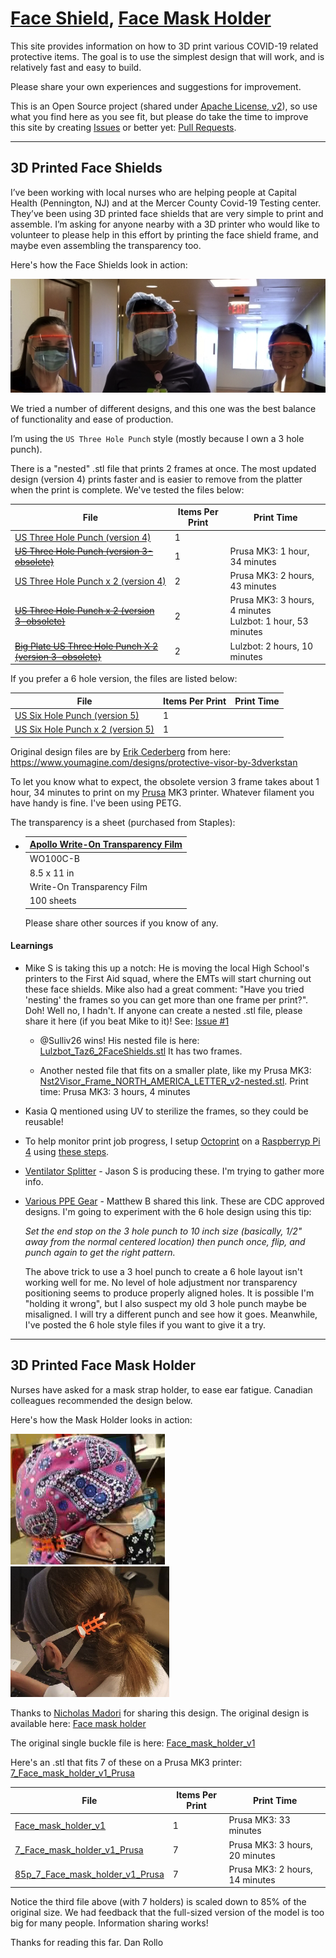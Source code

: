 [Face Shield](#3d-printed-face-shields), [Face Mask Holder](#3d-printed-face-mask-holder) 
=========================

This site provides information on how to 3D print various COVID-19 related protective items.
The goal is to use the simplest design that will work, and is relatively fast and easy to build.

Please share your own experiences and suggestions for improvement. 

This is an Open Source project (shared under [Apache License, v2](LICENSE.txt)), so use what 
you find here as you see fit, but please do take the time to improve this site by creating 
[Issues](https://github.com/bha-github-organization/trip-d-print/issues) or better yet: [Pull Requests](https://github.com/bha-github-organization/trip-d-print/pulls). 

---------

3D Printed Face Shields
-----------------------

I’ve been working with local nurses who are helping people at Capital Health (Pennington, NJ) and at the Mercer County Covid-19
Testing center. They’ve been using 3D printed face shields that are very simple to print and assemble.
I’m asking for anyone nearby with a 3D printer who would like to volunteer to please help in this effort 
by printing the face shield frame, and maybe even assembling the transparency too. 

Here's how the Face Shields look in action:

![nurses-with-shields](images/3Nurses-FaceShield.png)

We tried a number of different designs, and this one was the best balance of functionality and ease of production.

I’m using the `US Three Hole Punch` style (mostly because I own a 3 hole punch).

There is a "nested" .stl file that prints 2 frames at once. The most updated design (version 4) prints faster and is
easier to remove from the platter when the print is complete. We've tested the files below:

  | File | Items Per Print | Print Time |
  |------|-----------------|------------|
  | [US Three Hole Punch (version 4)](stl/face-shield/3-hole/version-4/Visor_Frame_NORTH_AMERICA_letter_3-hole_v4.stl) | 1 |  |
  | [~~US Three Hole Punch (version 3-obsolete)~~](stl/face-shield/3-hole/version-2/Visor_Frame_NORTH_AMERICA_LETTER_v2.stl) | 1 | Prusa MK3: 1 hour, 34 minutes |
  | [US Three Hole Punch x 2 (version 4)](stl/face-shield/3-hole/version-4/2-Visor_Frame_NORTH_AMERICA_letter_3-hole_v4.stl) | 2 | Prusa MK3: 2 hours, 43 minutes |
  | [~~US Three Hole Punch x 2 (version 3-obsolete)~~](stl/face-shield/3-hole/version-2/Nst2Visor_Frame_NORTH_AMERICA_LETTER_v2-nested.stl) | 2 | Prusa MK3: 3 hours, 4 minutes<br>Lulzbot: 1 hour, 53 minutes |
  | [~~Big Plate US Three Hole Punch X 2 (version 3-obsolete)~~](stl/face-shield/3-hole/version-2/Lulzbot_Taz6_2FaceShields.stl) | 2 | Lulzbot: 2 hours, 10 minutes |

If you prefer a 6 hole version, the files are listed below:

  | File | Items Per Print | Print Time |
  |------|-----------------|------------|
  | [US Six Hole Punch (version 5)](stl/face-shield/6-hole/version-5/Visor_Frame_NORTH_AMERICA_letter_6-hole_v5.stl) | 1 |  |
  | [US Six Hole Punch x 2 (version 5)](stl/face-shield/6-hole/version-5/2-Visor_Frame_NORTH_AMERICA_letter_6-hole_v5.stl) | 1 |  |

Original design files are by [Erik Cederberg](https://www.youmagine.com/erikcederb) from here: https://www.youmagine.com/designs/protective-visor-by-3dverkstan

To let you know what to expect, the obsolete version 3 frame takes about 1 hour, 34 minutes to print on my 
[Prusa](https://www.prusa3d.com) MK3 printer.
Whatever filament you have handy is fine. I've been using PETG.

The transparency is a sheet (purchased from Staples):
 
* | [Apollo Write-On Transparency Film](https://www.staples.com/Apollo-Write-On-Transparency-Film-Clear-8-1-2-W-x-11-H-100-Box/product_829333) |
  |----------|
  | WO100C-B |
  | 8.5 x 11 in |
  | Write-On Transparency Film |
  | 100 sheets |

  Please share other sources if you know of any.

#### Learnings


* Mike S is taking this up a notch: He is moving the local High School's printers to the
First Aid squad, where the EMTs will start churning out these face shields. Mike also had a great comment: 
"Have you tried 'nesting' the frames so you can get more than one frame per print?". Doh! Well no, I hadn't.
If anyone can create a nested .stl file, please share it here (if you beat Mike to it)! See: [Issue #1](https://github.com/bha-github-organization/trip-d-print/issues/1)
 
  - @Sulliv26 wins! His nested file is here: [Lulzbot_Taz6_2FaceShields.stl](stl/face-shield/3-hole/version-2/Lulzbot_Taz6_2FaceShields.stl) It 
    has two frames. 
    
  - Another nested file that fits on a smaller plate, like my Prusa MK3: [Nst2Visor_Frame_NORTH_AMERICA_LETTER_v2-nested.stl](stl/face-shield/3-hole/version-2/Nst2Visor_Frame_NORTH_AMERICA_LETTER_v2-nested.stl).
    Print time: Prusa MK3: 3 hours, 4 minutes

* Kasia Q mentioned using UV to sterilize the frames, so they could be reusable!

* To help monitor print job progress, I setup [Octoprint](https://octoprint.org) on a [Raspberryp Pi 4](https://www.raspberrypi.org)
 using [these steps](https://community.octoprint.org/t/setting-up-octoprint-on-a-raspberry-pi-running-raspbian/2337).

* [Ventilator Splitter](http://ventsplitter.org) - Jason S is producing these. I'm trying to gather more info.

* [Various PPE Gear](https://3dprint.nih.gov/collections/covid-19-response) - Matthew B shared this link. These are CDC
  approved designs. I'm going to experiment with the 6 hole design using this tip:
  
    *Set the end stop on the 3 hole punch to 10 inch size (basically, 1/2" away from the normal centered location) 
    then punch once, flip, and punch again to get the right pattern.*
    
    The above trick to use a 3 hoel punch to create a 6 hole layout isn't working well for me. No level of hole 
    adjustment nor transparency positioning seems to produce properly aligned holes. 
    It is possible I'm "holding it wrong", but I also suspect my old 3 hole punch maybe be 
    misaligned. I will try a different punch and see how it goes. Meanwhile, I've posted the 6 hole style files if you 
    want to give it a try.
  
---------

3D Printed Face Mask Holder
---------------------------
Nurses have asked for a mask strap holder, to ease ear fatigue. Canadian colleagues recommended the design below. 

Here's how the Mask Holder looks in action:

![nurse-with-holder](images/MaskHolderUsage.png) ![nurse-with-holder-back](images/MaskHolderBack.png)

Thanks to [Nicholas Madori](https://www.thingiverse.com/namadori/about) for sharing this design.
The original design is available here:  [Face mask holder](https://www.thingiverse.com/thing:4218199/files)

The original single buckle file is here: [Face_mask_holder_v1](stl/mask-holder-buckle/Face_mask_holder_v1.stl)

Here's an .stl that fits 7 of these on a Prusa MK3 printer: [7_Face_mask_holder_v1_Prusa](stl/mask-holder-buckle/7_Face_mask_holder_v1_Prusa.stl)

  | File | Items Per Print | Print Time |
  |------|-----------------|------------|
  | [Face_mask_holder_v1](stl/mask-holder-buckle/Face_mask_holder_v1.stl) | 1 | Prusa MK3: 33 minutes |
  | [7_Face_mask_holder_v1_Prusa](stl/mask-holder-buckle/7_Face_mask_holder_v1_Prusa.stl) | 7 | Prusa MK3: 3 hours, 20 minutes |
  | [85p_7_Face_mask_holder_v1_Prusa](stl/mask-holder-buckle/85p_7_Face_mask_holder_v1_Prusa.stl) | 7 | Prusa MK3: 2 hours, 14 minutes |
    
Notice the third file above (with 7 holders) is scaled down to 85% of the original size. We had feedback that the 
full-sized version of the model is too big for many people. Information sharing works!    
    
Thanks for reading this far.
Dan Rollo
